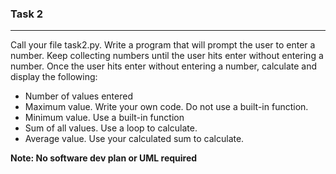 ### Task 2
---
Call your file task2.py. Write a program that will prompt the user to enter a number. Keep collecting numbers until the user hits enter without entering a number. Once the user hits enter without entering a number, calculate and display the following:

* Number of values entered
* Maximum value. Write your own code. Do not use a built-in function.
* Minimum value. Use a built-in function
* Sum of all values. Use a loop to calculate.
* Average value. Use your calculated sum to calculate.

**Note: No software dev plan or UML required**
